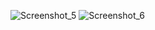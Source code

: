 ![Screenshot_5](https://github.com/Yawnmain/homework_i/assets/108503319/83a4326b-cef8-46c2-9a68-c7ca24d69ff5)
![Screenshot_6](https://github.com/Yawnmain/homework_i/assets/108503319/236ed205-53b0-49ad-95f8-76293097e1b1)
